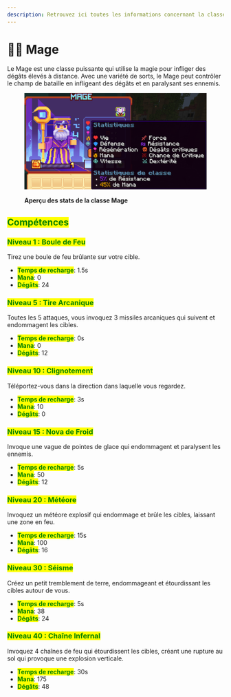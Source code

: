 ```yaml
---
description: Retrouvez ici toutes les informations concernant la classe Mage
---
```


# 🧙‍♂️ Mage

Le Mage est une classe puissante qui utilise la magie pour infliger des dégâts élevés à distance. Avec une variété de sorts, le Mage peut contrôler le champ de bataille en infligeant des dégâts et en paralysant ses ennemis.

<figure><img src="../../.gitbook/assets/image (34).png" alt=""><figcaption><p><strong>Aperçu des stats de la classe Mage</strong></p></figcaption></figure>

## <mark style="color:green;">Compétences</mark>

### <mark style="color:green;">Niveau 1 : Boule de Feu</mark>

Tirez une boule de feu brûlante sur votre cible.

* <mark style="color:green;">**Temps de recharge**</mark>: 1.5s
* <mark style="color:green;">**Mana**</mark>: 0
* <mark style="color:green;">**Dégâts**</mark>: 24

### <mark style="color:green;">**Niveau 5 : Tire Arcanique**</mark>

Toutes les 5 attaques, vous invoquez 3 missiles arcaniques qui suivent et endommagent les cibles.

* <mark style="color:green;">**Temps de recharge**</mark>: 0s
* <mark style="color:green;">**Mana**</mark>: 0
* <mark style="color:green;">**Dégâts**</mark>: 12

### <mark style="color:green;">**Niveau 10 : Clignotement**</mark>

Téléportez-vous dans la direction dans laquelle vous regardez.

* <mark style="color:green;">**Temps de recharge**</mark>: 3s
* <mark style="color:green;">**Mana**</mark>: 10
* <mark style="color:green;">**Dégâts**</mark>: 0

### <mark style="color:green;">**Niveau 15 : Nova de Froid**</mark>

Invoque une vague de pointes de glace qui endommagent et paralysent les ennemis.

* <mark style="color:green;">**Temps de recharge**</mark>: 5s
* <mark style="color:green;">**Mana**</mark>: 50
* <mark style="color:green;">**Dégâts**</mark>: 12

### <mark style="color:green;">**Niveau 20 : Météore**</mark>

Invoquez un météore explosif qui endommage et brûle les cibles, laissant une zone en feu.

* <mark style="color:green;">**Temps de recharge**</mark>: 15s
* <mark style="color:green;">**Mana**</mark>: 100
* <mark style="color:green;">**Dégâts**</mark>: 16

### <mark style="color:green;">**Niveau 30 : Séisme**</mark>

Créez un petit tremblement de terre, endommageant et étourdissant les cibles autour de vous.

* <mark style="color:green;">**Temps de recharge**</mark>: 5s
* <mark style="color:green;">**Mana**</mark>: 38
* <mark style="color:green;">**Dégâts**</mark>: 24

### <mark style="color:green;">**Niveau 40 : Chaîne Infernal**</mark>

Invoquez 4 chaînes de feu qui étourdissent les cibles, créant une rupture au sol qui provoque une explosion verticale.

* <mark style="color:green;">**Temps de recharge**</mark>: 30s
* <mark style="color:green;">**Mana**</mark>: 175
* <mark style="color:green;">**Dégâts**</mark>: 48
